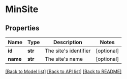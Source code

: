 # MinSite

## Properties
Name | Type | Description | Notes
------------ | ------------- | ------------- | -------------
**id** | **str** | The site&#x27;s identifier | [optional] 
**name** | **str** | The site&#x27;s name | [optional] 

[[Back to Model list]](../README.md#documentation-for-models) [[Back to API list]](../README.md#documentation-for-api-endpoints) [[Back to README]](../README.md)

